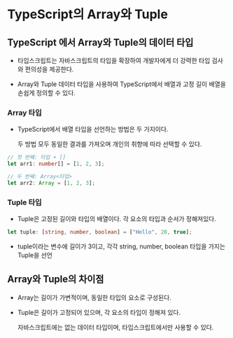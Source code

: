 # TypeScript의 Array와 Tuple

## TypeScript 에서 Array와 Tuple의 데이터 타입

- 타입스크립트는 자바스크립트의 타입을 확장하여 개발자에게 더 강력한 타입 검사와 편의성을 제공한다.

- Array와 Tuple 데이터 타입을 사용하여 TypeScript에서 배열과 고정 길이 배열을 손쉽게 정의할 수 있다.

### Array 타입

- TypeScript에서 배열 타입을 선언하는 방법은 두 가지이다.

  두 방법 모두 동일한 결과를 가져오며 개인의 취향에 따라 선택할 수 있다.

```ts
// 첫 번째: 타입 + []
let arr1: number[] = [1, 2, 3];

// 두 번째: Array<타입>
let arr2: Array = [1, 2, 3];
```

### Tuple 타입

- Tuple은 고정된 길이와 타입의 배열이다. 각 요소의 타입과 순서가 정해져있다.

```ts
let tuple: [string, number, boolean] = ["Hello", 20, true];
```

- tuple이라는 변수에 길이가 3이고, 각각 string, number, boolean 타입을 가지는 Tuple을 선언

## Array와 Tuple의 차이점

- Array는 길이가 가변적이며, 동일한 타입의 요소로 구성된다.

- Tuple은 길이가 고정되어 있으며, 각 요소의 타입이 정해져 있다.

  자바스크립트에는 없는 데이터 타입이며, 타입스크립트에서만 사용할 수 있다.
